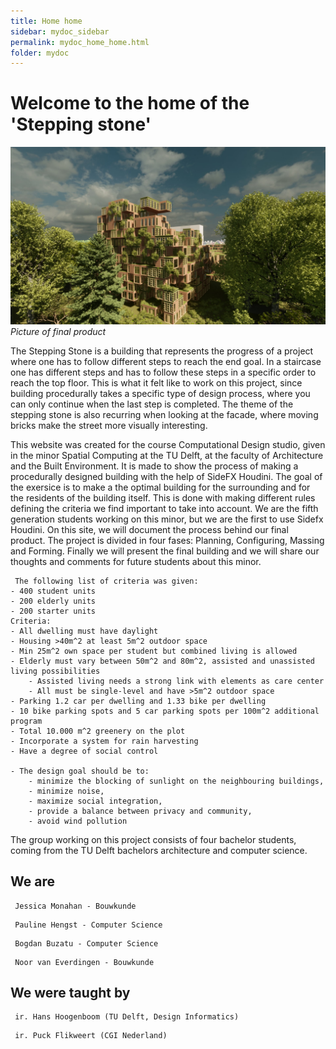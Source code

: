 ```yaml
---
title: Home home
sidebar: mydoc_sidebar
permalink: mydoc_home_home.html
folder: mydoc
---
```


# Welcome to the home of the 'Stepping stone' 

![intropic](../images/Image10.jpg) 
*Picture of final product*

The Stepping Stone is a building that represents the progress of a project where one has to follow different steps to reach the end goal. In a staircase one has different steps and has to follow these steps in a specific order to reach the top floor. This is what it felt like to work on this project, since building procedurally takes a specific type of design process, where you can only continue when the last step is completed. The theme of the stepping stone is also recurring when looking at the facade, where moving bricks make the street more visually interesting. 

This website was created for the course Computational Design studio, given in the minor Spatial Computing at the TU Delft, at the faculty of Architecture and the Built Environment. It is made to show the process of making a procedurally designed building with the help of SideFX Houdini. The goal of the exersice is to make a the optimal building for the surrounding and for the residents of the building itself. This is done with making different rules defining the criteria we find important to take into account. We are the fifth generation students working on this minor, but we are the first to use Sidefx Houdini. On this site, we will document the process behind our final product. The project is divided in four fases: Planning, Configuring, Massing and Forming. Finally we will present the final building and we will share our thoughts and comments for future students about this minor.

<pre><code> The following list of criteria was given:
- 400 student units
- 200 elderly units
- 200 starter units
Criteria:
- All dwelling must have daylight
- Housing >40m^2 at least 5m^2 outdoor space
- Min 25m^2 own space per student but combined living is allowed
- Elderly must vary between 50m^2 and 80m^2, assisted and unassisted living possibilities
    - Assisted living needs a strong link with elements as care center
    - All must be single-level and have >5m^2 outdoor space
- Parking 1.2 car per dwelling and 1.33 bike per dwelling
- 10 bike parking spots and 5 car parking spots per 100m^2 additional program
- Total 10.000 m^2 greenery on the plot
- Incorporate a system for rain harvesting
- Have a degree of social control

- The design goal should be to:
    - minimize the blocking of sunlight on the neighbouring buildings,
    - minimize noise,
    - maximize social integration,
    - provide a balance between privacy and community,
    - avoid wind pollution </code></pre>

The group working on this project consists of four bachelor students, coming from the TU Delft bachelors architecture and computer science.

## We are
<pre><code> Jessica Monahan - Bouwkunde </code></pre>
<pre><code> Pauline Hengst - Computer Science </code></pre>
<pre><code> Bogdan Buzatu - Computer Science </code></pre>
<pre><code> Noor van Everdingen - Bouwkunde </code></pre>

## We were taught by
<pre><code> ir. Hans Hoogenboom (TU Delft, Design Informatics) </code></pre>
<pre><code> ir. Puck Flikweert (CGI Nederland) </code></pre>
